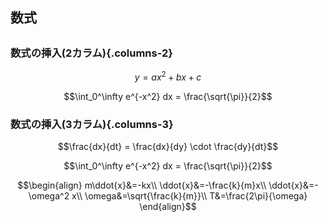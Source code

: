 ## 数式

##

### 数式の挿入(2カラム){.columns-2}

$$y=ax^2 + bx + c$$

$$\int_0^\infty e^{-x^2} dx = \frac{\sqrt{\pi}}{2}$$

### 数式の挿入(3カラム){.columns-3}

$$\frac{dx}{dt} = \frac{dx}{dy} \cdot \frac{dy}{dt}$$

$$\int_0^\infty e^{-x^2} dx = \frac{\sqrt{\pi}}{2}$$

$$\begin{align}
m\ddot{x}&=-kx\\
\ddot{x}&=-\frac{k}{m}x\\
\ddot{x}&=-\omega^2 x\\
\omega&=\sqrt{\frac{k}{m}}\\
T&=\frac{2\pi}{\omega}
\end{align}$$
